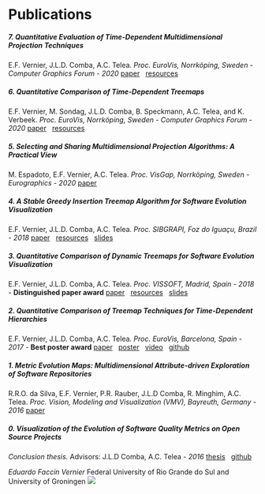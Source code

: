 [//]: # (Use dillinger.io to edit and convert to styled HTML -> index.html)
# Publications

##### 7. Quantitative Evaluation of Time-Dependent Multidimensional Projection Techniques
E.F. Vernier, J.L.D. Comba, A.C. Telea.
_Proc. EuroVis, Norrköping, Sweden - Computer Graphics Forum - 2020_
[paper][7.0] &nbsp; [resources][7.1]

##### 6. Quantitative Comparison of Time-Dependent Treemaps
E.F. Vernier, M. Sondag, J.L.D. Comba, B. Speckmann, A.C. Telea, and K. Verbeek.
_Proc. EuroVis, Norrköping, Sweden - Computer Graphics Forum - 2020_
[paper][6.0] &nbsp; [resources][6.1]

##### 5. Selecting and Sharing Multidimensional Projection Algorithms: A Practical View
M. Espadoto, E.F. Vernier, A.C. Telea.
_Proc. VisGap, Norrköping, Sweden - Eurographics - 2020_
[paper][5.0]

##### 4. A Stable Greedy Insertion Treemap Algorithm for Software Evolution Visualization
E.F. Vernier, J.L.D. Comba,  A.C. Telea.
_Proc. SIBGRAPI, Foz do Iguaçu, Brazil - 2018_
[paper][4.0] &nbsp; [resources][4.1] &nbsp; [slides][4.2]

##### 3. Quantitative Comparison of Dynamic Treemaps for Software Evolution Visualization
E.F. Vernier, J.L.D. Comba,  A.C. Telea.
_Proc. VISSOFT, Madrid, Spain - 2018_ - **Distinguished paper award**
[paper][3.0] &nbsp; [resources][3.1] &nbsp; [slides][3.2]

##### 2. Quantitative Comparison of Treemap Techniques for Time-Dependent Hierarchies
E.F. Vernier, J.L.D. Comba,  A.C. Telea.
_Proc. EuroVis, Barcelona, Spain - 2017_ - **Best poster award**
[paper][2.0] &nbsp; [poster][2.1] &nbsp; [video][2.2] &nbsp; [github][2.3]

##### 1. Metric Evolution Maps: Multidimensional Attribute-driven Exploration of Software Repositories
R.R.O. da Silva, E.F. Vernier, P.R. Rauber, J.L.D Comba, R. Minghim, A.C. Telea.
_Proc. Vision, Modeling and Visualization (VMV), Bayreuth, Germany - 2016_
[paper][1.0]

##### 0. Visualization of the Evolution of Software Quality Metrics on Open Source Projects
*Conclusion thesis.* Advisors: J.L.D Comba, A.C. Telea - _2016_
[thesis][0.0] &nbsp; [github][0.1]

*Eduardo Faccin Vernier*
Federal University of Rio Grande do Sul and University of Groningen
![](http://inf.ufrgs.br/~efvernier/email.png)

[//]: # (Links)
[0.0]: https://github.com/EduardoVernier/metric-view/blob/master/docs/final-thesis.pdf
[0.1]: https://github.com/EduardoVernier/metric-view
[1.0]: https://github.com/EduardoVernier/eduardovernier.github.io/blob/master/pdf/VMV16.pdf
[2.0]: https://github.com/EduardoVernier/dynamic-map/blob/master/docs/paper.pdf
[2.1]: https://github.com/EduardoVernier/dynamic-map/blob/master/docs/poster_eurovis2017.pdf
[2.2]: https://github.com/EduardoVernier/dynamic-map/raw/master/docs/video.mp4
[2.3]: https://github.com/EduardoVernier/dynamic-map
[3.0]: https://github.com/EduardoVernier/eduardovernier.github.io/blob/master/pdf/VISSOFT18.pdf
[3.1]: https://github.com/vissoft18/treemaps
[3.2]: https://drive.google.com/open?id=1WagV6qcDfaIalRYy7IHJS_HvCSg_27v2ucImo6yo4nk
[4.0]: https://github.com/EduardoVernier/eduardovernier.github.io/blob/master/pdf/SIBGRAPI18.pdf
[4.1]: https://github.com/sibgrapi18/treemaps
[4.2]: https://drive.google.com/open?id=1UUtjI3L3cUzxp7Qn5OOZc6IdB1zqTE_CyQM5T6jGmcw
[5.0]: https://github.com/EduardoVernier/eduardovernier.github.io/blob/master/pdf/VISGAP20-projections.pdf
[6.0]: https://github.com/EduardoVernier/eduardovernier.github.io/blob/master/pdf/EUROVIS20-treemaps.pdf
[6.1]: https://eduardovernier.github.io/dynamic-treemap-resources-eurovis/
[7.0]: https://github.com/EduardoVernier/eduardovernier.github.io/blob/master/pdf/EUROVIS20-projections.pdf
[7.1]: https://eduardovernier.github.io/dynamic-projections
